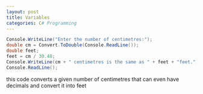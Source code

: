 ```yaml
---
layout: post
title: Variables
categories: C# Programming
---
```


 ```csharp
 Console.WriteLine("Enter the number of centimetres:");
 double cm = Convert.ToDouble(Console.ReadLine());
 double feet;
 feet = cm / 30.48;
 Console.WriteLine(cm + " centimetres is the same as " + feet + "feet.");
 Console.ReadLine();
 ```
            
 this code converts a given number of centimetres that can even have decimals and convert it into feet 

